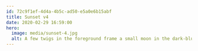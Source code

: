```yaml
---
id: 72c9f1ef-4d4a-4b5c-ad50-e5a0e6b15abf
title: Sunset v4
date: 2020-02-29 16:59:00
hero:
  image: media/sunset-4.jpg
  alt: A few twigs in the foreground frame a small moon in the dark-blue sky. A hint of orange lights some clouds.
---
```

